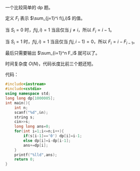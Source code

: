 一个比较简单的 dp 题。

定义 $F_i$ 表示 $\sum_{j=1}^i f(j,i)$ 的值。

当 $S_i=0$ 时，$f(j,i)=1$ 当且仅当 $j \ne i$，所以 $F_i=i-1$。

当 $S_i=1$ 时，$f(j,i)=1$ 当且仅当 $f(j,i-1)=0$，所以 $F_i=i-F_{i-1}$。

最后只需要输出 $\sum_{i=1}^n F_i$ 就可以了。

时间复杂度 $O(N)$，代码长度比前三个题还短。

代码：
```cpp
#include<iostream>
#include<cstdio>
using namespace std;
long long dp[1000005];
int main(){
	int n;
	scanf("%d",&n);
	string s;
	cin>>s;
	long long ans=0;
	for(int i=1;i<=n;i++){
		if(s[i-1]=='0') dp[i]=i-1;
		else dp[i]=i-dp[i-1];
		ans+=dp[i];
	}
	printf("%lld",ans);
	return 0;
}
```
